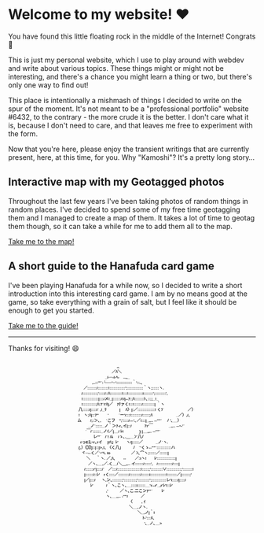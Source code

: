 # Welcome to my website! :heart:

You have found this little floating rock in the middle of the Internet! Congrats 🎉

This is just my personal website, which I use to play around with webdev and write about various topics. These things might or might not be interesting, and there's a chance you might learn a thing or two, but there's only one way to find out!

This place is intentionally a mishmash of things I decided to write on the spur of the moment. It's not meant to be a "professional portfolio" website #6432, to the contrary - the more crude it is the better. I don't care what it is, because I don't need to care, and that leaves me free to experiment with the form.

Now that you're here, please enjoy the transient writings that are currently present, here, at this time, for you. Why "Kamoshi"? It's a pretty long story…

## Interactive map with my Geotagged photos

Throughout the last few years I've been taking photos of random things in random places. I've decided to spend some of my free time geotagging them and I managed to create a map of them. It takes a lot of time to geotag them though, so it can take a while for me to add them all to the map.

[Take me to the map!](/map/)

## A short guide to the Hanafuda card game

I've been playing Hanafuda for a while now, so I decided to write a short introduction into this interesting card game. I am by no means good at the game, so take everything with a grain of salt, but I feel like it should be enough to get you started.

[Take me to the guide!](/posts/hanafuda/)

---

Thanks for visiting! :smile:

<div style="display: flex; justify-content: center">
<pre style="display: block; font-family: sans-serif; font-size: 0.5rem; font-weight: bold;";>
　　　　　　　　　　　　 ,､
　　　　　　　　　　　／ﾊ＼
　　　　　　　　　 _/-─-i‐ﾍ-　..,,_
　　　　　　,..::'"´:└──'─'::::::::::::｀'::.､
　 　 　 ／:::::::/::::::::!::::::::::::';::::::::::::｀ヽ;:::::ヽ.
　　　 /:::::::::::;'::::/::ﾊ:::::::::!:::!:::::::::::i:::::::';::::::::',
　　　 !::::::::::::|:::/メ!_|::::::/!/|-‐ｧ:;ﾊ:::::::ﾄ､::;;_!_
　　　 !::::::::::;ﾊ:7´i'ﾊ|／　ｧﾃァく!::!::::::/:::::::::| ｀ヽ
　 　 八:::::/|::::i` ,!_ﾘ　　 　|　 ﾊ〉|:／:::::::::::::! くｿ　　　　　　 ／）
　 　 !　ヽ;ﾊ|::7"　　 '　 　 `ー'/:::!::::::::/:::::;ﾊ　　　　　　_／）,/､
　　 ム　 　/;:＞､, 　`こフ　";'::::/-‐-'､／!:::|_,,.. -‐''"´ 　ﾉ '､__）
　　　　　_ノ´:::::_ノ｀＞ｧ-r､イ|::/　　　 7r'￣　　　　_,,.. -‐ｰ‐'´
　　　 　´￣/´::::::_ノｲ／|__/ ﾚi　　　　} |__,,.. -‐''"´
　　　　　　 レ'"´　/´! /ﾑ　 /ゝ､.＿__ﾝ´八ﾉ
　　　rっEﾖ,ｰr､rイ　 |/ﾊ」ﾚ'　　ヽ/|:::::／　　　 _ノ´ヽ.
　 　 {,）◎】]::|::|>,!､ 〈く八」　　　ﾉ　`'くゝ-‐''"´:::::::::::ハ
　　　 ヾ─‐‐く／`ｰ'ﾍ. io　　　　　 ／ ﾝ､⌒ヽ;:::::／::::::|
　　　 　 ＼ 　 ｀ヽ. ／,ﾊ､　　-‐　　 ／:iヽ!　　ﾚ'::::::::::::::|
　　　　　／ヽ､__,／-く__/＼＿,,.. イ::::::/:::::',　/:::::::::::/::::|
　　　　/::::::r'|::::/´　／:::/::::::::::::::::::!:::::;':::::::::∨:::::::::::;':::::::!
　　　　|::::::/::ﾚ'　rく::::／::::::::/::::::::/::::::i::::::::::::!:::::::／|::::::;'
　　　　|／|:::/ 　 ヽ,ン､:::::::;':::::::::;':::::::::';:::::::::::レ'i::::/|::::/
　　　　 　 ﾚ'　　　 /｀ヽ､こヽ､__::::i::::::__'r-‐r'_,r'ﾚ'!::ﾚ'
　　　　　　 　　　 ,'　　　／ヽ､こ.二こンｧ'"´　 　ﾚ'
　　　　　　 　　　 ヽ､__,,.. ‐''"/ 　　　／
　　　　　　　　　　　　　　　 〈　 　, ｲ
　　　　　　　　　　 　 　 　 　 ＼__,ノヽ.
　　　　　　　　　　　　　　　　 　 ＼_,ノ|｀i
　　　　　　　　　　　　　　　　 　 　 ﾄ‐':::ﾒ､
　　　　　　　　　　　　　　　　　　 　'､_ノ､__>
</pre>
</div>
